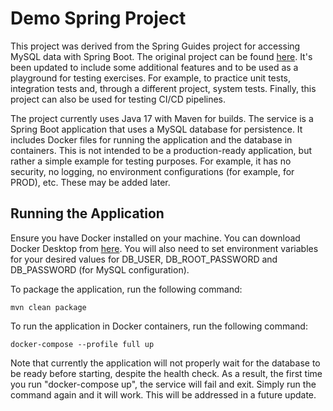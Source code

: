 # Demo Spring Project

This project was derived from the Spring Guides project for accessing MySQL data with Spring Boot. The original project 
can be found [here](https://spring.io/guides/gs/accessing-data-mysql/).
It's been updated to include some additional features and to be used as a playground for testing exercises.  For example,
to practice unit tests, integration tests and, through a different project, system tests.
Finally, this project can also be used for testing CI/CD pipelines.

The project currently uses Java 17 with Maven for builds.  The service is a Spring Boot application that uses a MySQL
database for persistence. It includes Docker files for running the application and the database in containers.
This is not intended to be a production-ready application, but rather a simple example for testing purposes.
For example, it has no security, no logging, no environment configurations (for example, for PROD), etc.  These may be
added later.

## Running the Application
Ensure you have Docker installed on your machine.  You can download Docker Desktop from [here](https://www.docker.com/products/docker-desktop).
You will also need to set environment variables for your desired values for DB_USER, DB_ROOT_PASSWORD and DB_PASSWORD (for MySQL configuration).

To package the application, run the following command:
```shell
mvn clean package
```

To run the application in Docker containers, run the following command:
```shell
docker-compose --profile full up
```

Note that currently the application will not properly wait for the database to be ready before starting, despite the health
check.  As a result, the first time you run "docker-compose up", the service will fail and exit.  Simply run the command 
again and it will work.  This will be addressed in a future update.


